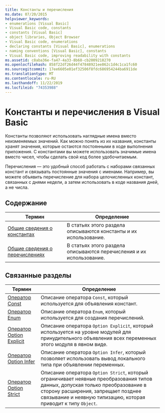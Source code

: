 ```yaml
---
title: Константы и перечисления
ms.date: 07/20/2015
helpviewer_keywords:
- enumerations [Visual Basic]
- Visual Basic code, constants
- constants [Visual Basic]
- object libraries, Object Browser
- Visual Basic code, enumerations
- declaring constants [Visual Basic], enumerations
- naming conventions [Visual Basic], constants
- Visual Basic code, improving readability with constants
ms.assetid: c8aba36e-fa47-4a33-8b68-cb2009218270
ms.openlocfilehash: 858f22df26d44f47848921ee862c1d4c1ca1fc60
ms.sourcegitcommit: 17ee6605e01ef32506f8fdc686954244ba6911de
ms.translationtype: MT
ms.contentlocale: ru-RU
ms.lasthandoff: 11/22/2019
ms.locfileid: "74353988"
---
```

# <a name="constants-and-enumerations-in-visual-basic"></a>Константы и перечисления в Visual Basic
Константы позволяют использовать наглядные имена вместо неизменяемых значений. Как можно понять из их названия, константы хранят значения, которые остаются постоянными в ходе выполнения приложения. С константами вы можете использовать значимые имена вместо чисел, чтобы сделать свой код более удобочитаемым.  
  
 Перечисления — это удобный способ работать с наборами связанных констант и связывать постоянные значения с именами. Например, вы можете объявить перечисление для набора целочисленных констант, связанных с днями недели, а затем использовать в коде названия дней, а не числа.  
  
## <a name="in-this-section"></a>Содержание  
  
|Термин|Определение|  
|---|---|  
|[Общие сведения о константах](../../../../visual-basic/programming-guide/language-features/constants-enums/constants-overview.md)|В статьях этого раздела описываются константы и их использование.|  
|[Общие сведения о перечислениях](../../../../visual-basic/programming-guide/language-features/constants-enums/enumerations-overview.md)|В статьях этого раздела описываются перечисления и их использование.|  
  
## <a name="related-sections"></a>Связанные разделы  
  
|Термин|Определение|  
|---|---|  
|[Оператор Const](../../../../visual-basic/language-reference/statements/const-statement.md)|Описание оператора `Const`, который используется для объявления констант.|  
|[Оператор Enum](../../../../visual-basic/language-reference/statements/enum-statement.md)|Описание оператора `Enum`, который используется для создания перечислений.|  
|[Оператор Option Explicit](../../../../visual-basic/language-reference/statements/option-explicit-statement.md)|Описание оператора `Option Explicit`, который используется на уровне модулей для принудительного объявления всех переменных этого модуля в явном виде.|  
|[Оператор Option Infer](../../../../visual-basic/language-reference/statements/option-infer-statement.md)|Описание оператора `Option Infer`, который позволяет использовать вывод локального типа при объявлении переменных.|  
|[Оператор Option Strict](../../../../visual-basic/language-reference/statements/option-strict-statement.md)|Описание оператора `Option Strict`, который ограничивает неявные преобразования типов данных, допуская только преобразование в сторону расширения, запрещает позднее связывание и неявную типизацию, которая приводит к типу `Object`.|
